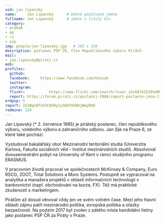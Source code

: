 ```yaml
---
uid: jan.lipavsky
name:     Jan Lipavský  	# běžně používáné jméno
fullname: Jan Lipavský  	# jméno s tituly etc.
category: 
- praha6
- mp      
- rv
- psp
img: people/jan-lipavsky.jpg   # 165 x 220
description: poslanec PSP ČR, člen Republikového výboru Pirátů             	# kratký popis, max 160 znaků
mail:
- jan.lipavsky@pirati.cz
mob:	  
profiles:
  github:       
  facebook:     https://www.facebook.com/honzyk
  twitter: 	
  instagram:    
  flickr:		    https://www.flickr.com/search/?user_id=68741528%40N03&sort=date-taken-desc&text=jan%20lipavsk%C3%BD&view_all=1
  report: https://forum.pirati.cz/poslanci-f884/report-poslance-jana-lipavskeho-t39022.html
ordpsp: 5
report: 1E2WqnQfo53CQSNy1sS6Dfm5WUjWmyRA8
redmine: 124
---
```


Jan Lipavský (* 2. července 1985) je pirátský poslanec, člen republikového výboru, volebního výboru a zahraničního odboru. Jan žije na Praze 6, ze které také pochází.

Vystudoval bakalářský obor Mezinárodní teritoriální studia (Univerzita Karlova, Fakulta sociálních věd – Institut mezinárodních studií). Absolvoval dvousemestrální pobyt na University of Kent v rámci studijního programu ERASMUS.

V pracovním životě pracoval ve společnostech McKinsey & Company, Euro RSCG, ZOOT, Total Solutions a Moro Systems. Postupně se vypracoval na analytika a manažera projektů v oblasti informačních technologií v bankovnictví (např. obchodování na burze, FX). Též má praktické zkušenosti s marketingem.

Pirátům až dosud věnoval vždy jen ve svém volném čase. Mezi jeho hlavní oblasti zájmu patří mezinárodní politika, evropská politika a otázky bezpečnosti. Na podzim 2017 byl zvolen z pátého místa kandidátní listiny jako poslanec PSP ČR za Piráty v Praze. 
